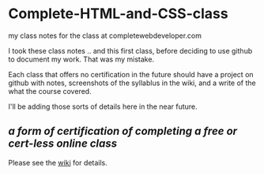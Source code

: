 # Complete-HTML-and-CSS-class
my class notes for the class at completewebdeveloper.com

I took these class notes .. and this first class, before deciding to use
github to document my work.  That was my mistake.

Each class that offers no certification in the future should have a
project on github with notes, screenshots of the syllablus in the wiki,
and a write of the what the course covered.

I'll be adding those sorts of details here in the near future.

## _a form of certification of completing a free or cert-less online class_
Please see the [wiki](https://github.com/robbiemu/Complete-HTML-and-CSS-class/wiki) for details.
